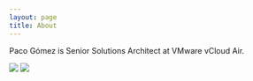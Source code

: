 ```yaml
---
layout: page
title: About
---
```


Paco G&oacute;mez is Senior Solutions Architect at VMware vCloud Air.

<a href="https://linkedin.com/in/pacogomez"><img src="../public/social-051_linkedin.png"></a> <a href="https://twitter.com/pacogomez"><img src="../public/social-045_twitter.png"></a>
